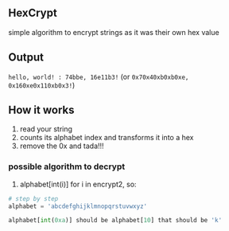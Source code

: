 ## HexCrypt
simple algorithm to encrypt strings as it was their own hex value

## Output
`hello, world! : 74bbe, 16e11b3!` (or `0x70x40xb0xb0xe, 0x160xe0x110xb0x3!`)

## How it works
1. read your string
2. counts its alphabet index and transforms it into a hex
3. remove the 0x and tada!!!

### possible algorithm to decrypt
1. alphabet[int(i)] for i in encrypt2, so:
```py
# step by step
alphabet = 'abcdefghijklmnopqrstuvwxyz'

alphabet[int(0xa)] should be alphabet[10] that should be 'k'
```
